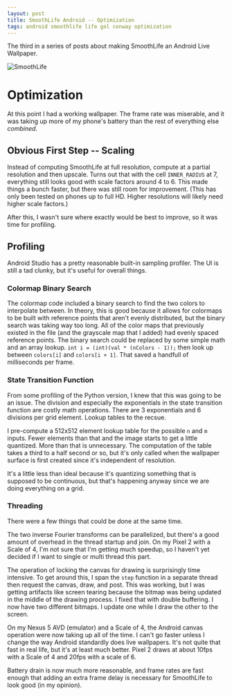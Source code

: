 ```yaml
---
layout: post
title: SmoothLife Android -- Optimization
tags: android smoothlife life gol conway optimization
---
```


The third in a series of posts about making SmoothLife an Android Live Wallpaper.

![SmoothLife](https://raw.githubusercontent.com/duckythescientist/SmoothLife/master/img/smoothlife.gif)

# Optimization

At this point I had a working wallpaper. The frame rate was miserable, and it was taking up more of my phone's battery than the rest of everything else _combined_.

## Obvious First Step -- Scaling

Instead of computing SmoothLife at full resolution, compute at a partial resolution and then upscale. Turns out that with the cell `INNER_RADIUS` at 7, everything still looks good with scale factors around 4 to 6. This made things a bunch faster, but there was still room for improvement. (This has only been tested on phones up to full HD. Higher resolutions will likely need higher scale factors.)

After this, I wasn't sure where exactly would be best to improve, so it was time for profiling.

## Profiling

Android Studio has a pretty reasonable built-in sampling profiler. The UI is still a tad clunky, but it's useful for overall things.

### Colormap Binary Search

The colormap code included a binary search to find the two colors to interpolate between. In theory, this is good because it allows for colormaps to be built with reference points that aren't evenly distributed, but the binary search was taking way too long. All of the color maps that previously existed in the file (and the grayscale map that I added) had evenly spaced reference points. The binary search could be replaced by some simple math and an array lookup. `int i = (int)(val * (nColors - 1));` then look up between `colors[i]` and `colors[i + 1]`. That saved a handfull of milliseconds per frame.

### State Transition Function

From some profiling of the Python version, I knew that this was going to be an issue. The division and especially the exponentials in the state transition function are costly math operations. There are 3 exponentials and 6 divisions per grid element. Lookup tables to the recsue.

I pre-compute a 512x512 element lookup table for the possible `n` and `m` inputs. Fewer elements than that and the image starts to get a little quantized. More than that is unnecessary. The computation of the table takes a third to a half second or so, but it's only called when the wallpaper surface is first created since it's independent of resolution.

It's a little less than ideal because it's quantizing something that is supposed to be continuous, but that's happening anyway since we are doing everything on a grid.

### Threading

There were a few things that could be done at the same time.

The two inverse Fourier transforms can be parallelized, but there's a good amount of overhead in the thread startup and join. On my Pixel 2 with a Scale of 4, I'm not sure that I'm getting much speedup, so I haven't yet decided if I want to single or multi thread this part.

The operation of locking the canvas for drawing is surprisingly time intensive. To get around this, I span the `step` function in a separate thread then request the canvas, draw, and post. This was working, but I was getting artifacts like screen tearing because the bitmap was being updated in the middle of the drawing process. I fixed that with double buffering. I now have two different bitmaps. I update one while I draw the other to the screen.

On my Nexus 5 AVD (emulator) and a Scale of 4, the Android canvas operation were now taking up all of the time. I can't go faster unless I change the way Android standardly does live wallpapers. It's not quite that fast in real life, but it's at least much better. Pixel 2 draws at about 10fps with a Scale of 4 and 20fps with a scale of 6. 

Battery drain is now much more reasonable, and frame rates are fast enough that adding an extra frame delay is necessary for SmoothLife to look good (in my opinion).